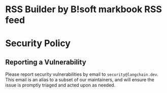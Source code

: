 # RSS Builder by B!soft markbook RSS feed

# Security Policy

## Reporting a Vulnerability

Please report security vulnerabilities by email to `security@langchain.dev`.
This email is an alias to a subset of our maintainers, and will ensure the issue is promptly triaged and acted upon as needed.
